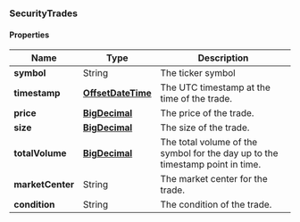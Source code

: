 
[//]: # (CLASS:SecurityTrades)

[//]: # (KIND:object)

### SecurityTrades

#### Properties

[//]: # (START_DEFINITION)

Name | Type | Description
------------ | ------------- | -------------
**symbol** | String | The ticker symbol &nbsp;
**timestamp** | [**OffsetDateTime**](OffsetDateTime.md) | The UTC timestamp at the time of the trade. &nbsp;
**price** | [**BigDecimal**](BigDecimal.md) | The price of the trade. &nbsp;
**size** | [**BigDecimal**](BigDecimal.md) | The size of the trade. &nbsp;
**totalVolume** | [**BigDecimal**](BigDecimal.md) | The total volume of the symbol for the day up to the timestamp point in time. &nbsp;
**marketCenter** | String | The market center for the trade. &nbsp;
**condition** | String | The condition of the trade. &nbsp;

[//]: # (END_DEFINITION)


[//]: # (CONTAINED_CLASS:OffsetDateTime)


[//]: # (CONTAINED_CLASS:BigDecimal)


[//]: # (CONTAINED_CLASS:BigDecimal)


[//]: # (CONTAINED_CLASS:BigDecimal)





